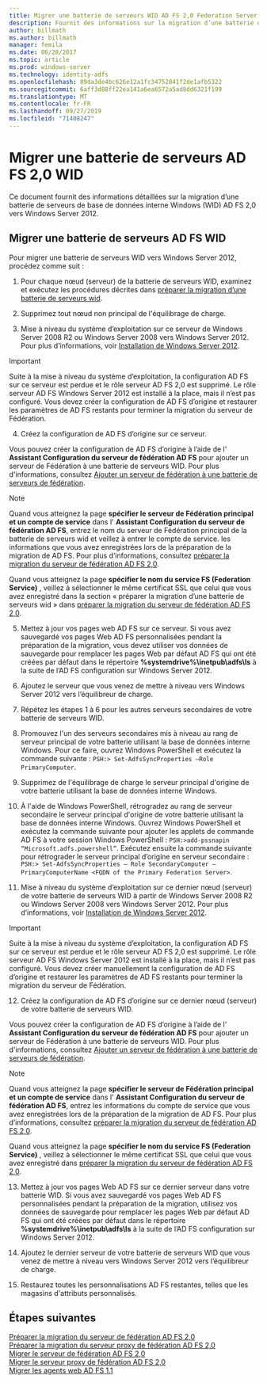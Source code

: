 ```yaml
---
title: Migrer une batterie de serveurs WID AD FS 2,0 Federation Server
description: Fournit des informations sur la migration d’une batterie de serveurs AD FS 2,0 Server WID vers Windows Server 2012
author: billmath
ms.author: billmath
manager: femila
ms.date: 06/28/2017
ms.topic: article
ms.prod: windows-server
ms.technology: identity-adfs
ms.openlocfilehash: 89da3de4bc626e12a1fc34752841f2de1afb5322
ms.sourcegitcommit: 6aff3d88ff22ea141a6ea6572a5ad8dd6321f199
ms.translationtype: MT
ms.contentlocale: fr-FR
ms.lasthandoff: 09/27/2019
ms.locfileid: "71408247"
---
```

# <a name="migrate-an-ad-fs-20-wid-farm"></a>Migrer une batterie de serveurs AD FS 2,0 WID  
Ce document fournit des informations détaillées sur la migration d’une batterie de serveurs de base de données interne Windows (WID) AD FS 2,0 vers Windows Server 2012.

## <a name="migrate-an-ad-fs-wid-farm"></a>Migrer une batterie de serveurs AD FS WID
Pour migrer une batterie de serveurs WID vers Windows Server 2012, procédez comme suit :  
  
1.  Pour chaque nœud (serveur) de la batterie de serveurs WID, examinez et exécutez les procédures décrites dans [préparer la migration d’une batterie de serveurs wid](prepare-to-migrate-a-wid-farm.md).  
  
2.  Supprimez tout nœud non principal de l'équilibrage de charge.  
  
3.  Mise à niveau du système d’exploitation sur ce serveur de Windows Server 2008 R2 ou Windows Server 2008 vers Windows Server 2012. Pour plus d’informations, voir [Installation de Windows Server 2012](https://technet.microsoft.com/library/jj134246.aspx).  
  
> [!IMPORTANT]
>  Suite à la mise à niveau du système d’exploitation, la configuration AD FS sur ce serveur est perdue et le rôle serveur AD FS 2,0 est supprimé. Le rôle serveur AD FS Windows Server 2012 est installé à la place, mais il n’est pas configuré. Vous devez créer la configuration de AD FS d’origine et restaurer les paramètres de AD FS restants pour terminer la migration du serveur de Fédération.  
  
4. Créez la configuration de AD FS d’origine sur ce serveur.  
  
Vous pouvez créer la configuration de AD FS d’origine à l’aide de l' **Assistant Configuration du serveur de fédération AD FS** pour ajouter un serveur de Fédération à une batterie de serveurs WID. Pour plus d'informations, consultez [Ajouter un serveur de fédération à une batterie de serveurs de fédération](add-a-federation-server-to-a-federation-server-farm.md).  
  
> [!NOTE]
> Quand vous atteignez la page **spécifier le serveur de Fédération principal et un compte de service** dans l' **Assistant Configuration du serveur de fédération AD FS**, entrez le nom du serveur de Fédération principal de la batterie de serveurs wid et veillez à entrer le compte de service. les informations que vous avez enregistrées lors de la préparation de la migration de AD FS. Pour plus d’informations, consultez [préparer la migration du serveur de fédération AD FS 2,0](prepare-to-migrate-a-wid-farm.md). 
>  
> Quand vous atteignez la page **spécifier le nom du service FS (Federation Service)** , veillez à sélectionner le même certificat SSL que celui que vous avez enregistré dans la section « préparer la migration d’une batterie de serveurs wid » dans [préparer la migration du serveur de fédération AD FS 2,0](prepare-to-migrate-a-wid-farm.md).  
  
5. Mettez à jour vos pages web AD FS sur ce serveur. Si vous avez sauvegardé vos pages Web AD FS personnalisées pendant la préparation de la migration, vous devez utiliser vos données de sauvegarde pour remplacer les pages Web par défaut AD FS qui ont été créées par défaut dans le répertoire **%systemdrive%\inetpub\adfs\ls** à la suite de l’AD FS configuration sur Windows Server 2012.  
  
6. Ajoutez le serveur que vous venez de mettre à niveau vers Windows Server 2012 vers l’équilibreur de charge.  
  
7. Répétez les étapes 1 à 6 pour les autres serveurs secondaires de votre batterie de serveurs WID.  
  
8. Promouvez l'un des serveurs secondaires mis à niveau au rang de serveur principal de votre batterie utilisant la base de données interne Windows. Pour ce faire, ouvrez Windows PowerShell et exécutez la commande suivante : `PSH:> Set-AdfsSyncProperties –Role PrimaryComputer`.  
  
9. Supprimez de l'équilibrage de charge le serveur principal d'origine de votre batterie utilisant la base de données interne Windows.  
  
10. À l'aide de Windows PowerShell, rétrogradez au rang de serveur secondaire le serveur principal d'origine de votre batterie utilisant la base de données interne Windows. Ouvrez Windows PowerShell et exécutez la commande suivante pour ajouter les applets de commande AD FS à votre session Windows PowerShell : `PSH:>add-pssnapin “Microsoft.adfs.powershell”`. Exécutez ensuite la commande suivante pour rétrograder le serveur principal d’origine en serveur secondaire : `PSH:> Set-AdfsSyncProperties – Role SecondaryComputer –PrimaryComputerName <FQDN of the Primary Federation Server>`.  
  
11. Mise à niveau du système d’exploitation sur ce dernier nœud (serveur) de votre batterie de serveurs WID à partir de Windows Server 2008 R2 ou Windows Server 2008 vers Windows Server 2012. Pour plus d’informations, voir [Installation de Windows Server 2012](https://technet.microsoft.com/library/jj134246.aspx).  
  
> [!IMPORTANT]
>  Suite à la mise à niveau du système d’exploitation, la configuration AD FS sur ce serveur est perdue et le rôle serveur AD FS 2,0 est supprimé. Le rôle serveur AD FS Windows Server 2012 est installé à la place, mais il n’est pas configuré. Vous devez créer manuellement la configuration de AD FS d’origine et restaurer les paramètres de AD FS restants pour terminer la migration du serveur de Fédération.  
  
12. Créez la configuration de AD FS d’origine sur ce dernier nœud (serveur) de votre batterie de serveurs WID.  
  
Vous pouvez créer la configuration de AD FS d’origine à l’aide de l' **Assistant Configuration du serveur de fédération AD FS** pour ajouter un serveur de Fédération à une batterie de serveurs WID. Pour plus d'informations, consultez [Ajouter un serveur de fédération à une batterie de serveurs de fédération](add-a-federation-server-to-a-federation-server-farm.md).  
  
> [!NOTE]
> Quand vous atteignez la page **spécifier le serveur de Fédération principal et un compte de service** dans l' **Assistant Configuration du serveur de fédération AD FS**, entrez les informations du compte de service que vous avez enregistrées lors de la préparation de la migration de AD FS. Pour plus d’informations, consultez [préparer la migration du serveur de fédération AD FS 2,0](prepare-to-migrate-a-wid-farm.md). 
>  
> Quand vous atteignez la page **spécifier le nom du service FS (Federation Service)** , veillez à sélectionner le même certificat SSL que celui que vous avez enregistré dans [préparer la migration du serveur de fédération AD FS 2,0](prepare-to-migrate-a-wid-farm.md).  
  
13. Mettez à jour vos pages Web AD FS sur ce dernier serveur dans votre batterie WID. Si vous avez sauvegardé vos pages Web AD FS personnalisées pendant la préparation de la migration, utilisez vos données de sauvegarde pour remplacer les pages Web par défaut AD FS qui ont été créées par défaut dans le répertoire **%systemdrive%\inetpub\adfs\ls** à la suite de l’AD FS configuration sur Windows Server 2012.  
  
14. Ajoutez le dernier serveur de votre batterie de serveurs WID que vous venez de mettre à niveau vers Windows Server 2012 vers l’équilibreur de charge.  
  
15. Restaurez toutes les personnalisations AD FS restantes, telles que les magasins d'attributs personnalisés.  
  
## <a name="next-steps"></a>Étapes suivantes
 [Préparer la migration du serveur de fédération AD FS 2,0](prepare-to-migrate-ad-fs-fed-server.md)   
 [Préparer la migration du serveur proxy de fédération AD FS 2,0](prepare-to-migrate-ad-fs-fed-proxy.md)   
 [Migrer le serveur de fédération AD FS 2,0](migrate-the-ad-fs-fed-server.md)   
 [Migrer le serveur proxy de fédération AD FS 2,0](migrate-the-ad-fs-2-fed-server-proxy.md)   
 [Migrer les agents web AD FS 1.1](migrate-the-ad-fs-web-agent.md)